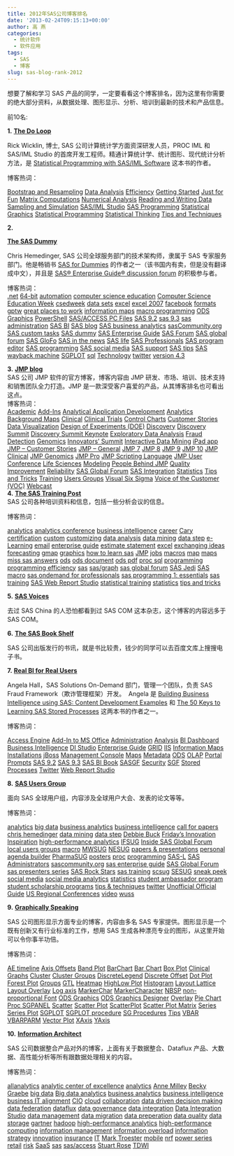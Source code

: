 ```yaml
---
title: 2012年SAS公司博客排名
date: '2013-02-24T09:15:13+00:00'
author: 高 燕
categories:
  - 统计软件
  - 软件应用
tags:
  - SAS
  - 博客
slug: sas-blog-rank-2012
---
```


想要了解和学习 SAS 产品的同学，一定要看看这个博客排名，因为这里有你需要的绝大部分资料，从数据处理、图形显示、分析、培训到最新的技术和产品信息。

前10名:

**1.** [**The Do Loop**](http://blogs.sas.com/content/iml/)
  
Rick Wicklin, 博士, SAS 公司计算统计学方面资深研发人员，PROC IML 和 SAS/IML Studio 的首席开发工程师。精通计算统计学、统计图形、现代统计分析方法，是 [Statistical Programming with SAS/IML Software](http://support.sas.com/publishing/authors/wicklin.html "Statistical Programming with SAS/IML Software") 这本书的作者。

博客热词：
  
[Bootstrap and Resampling](http://blogs.sas.com/content/iml/tag/bootstrap-and-resampling/ "5 topics") [Data Analysis](http://blogs.sas.com/content/iml/tag/data-analysis/ "95 topics") [Efficiency](http://blogs.sas.com/content/iml/tag/efficiency/ "32 topics") [Getting Started](http://blogs.sas.com/content/iml/tag/getting-started/ "94 topics") [Just for Fun](http://blogs.sas.com/content/iml/tag/just-for-fun/ "36 topics") [Matrix Computations](http://blogs.sas.com/content/iml/tag/matrix-computations/ "31 topics") [Numerical Analysis](http://blogs.sas.com/content/iml/tag/numerical-analysis/ "23 topics") [Reading and Writing Data](http://blogs.sas.com/content/iml/tag/reading-and-writing-data/ "15 topics") [Sampling and Simulation](http://blogs.sas.com/content/iml/tag/sampling-and-simulation/ "47 topics") [SAS/IML Studio](http://blogs.sas.com/content/iml/tag/sasiml-studio/ "11 topics") [SAS Programming](http://blogs.sas.com/content/iml/tag/sasprogramming/ "44 topics") [Statistical Graphics](http://blogs.sas.com/content/iml/tag/statistical-graphics/ "35 topics") [Statistical Programming](http://blogs.sas.com/content/iml/tag/statistical-programming/ "140 topics") [Statistical Thinking](http://blogs.sas.com/content/iml/tag/statistical-thinking/ "13 topics") [Tips and Techniques](http://blogs.sas.com/content/iml/tag/tips-and-techniques/ "59 topics")

**<!--more-->2.** 

[**The SAS Dummy**](http://blogs.sas.com/content/sasdummy/)
  
Chris Hemedinger, SAS 公司全球服务部门的技术架构师，隶属于 SAS 专家服务部门。他是畅销书 [SAS for Dummies](http://support.sas.com/sasfordummies) 的作者之一（该书国内有卖，但是没有翻译成中文），并且是 [SAS® Enterprise Guide® discussion forum](http://communities.sas.com/community/sas_enterprise_guide) 的积极参与者。

<div>
  <p>
    博客热词：<br /> <a title="9 topics" href="http://blogs.sas.com/content/sasdummy/tag/net/">.net</a> <a title="6 topics" href="http://blogs.sas.com/content/sasdummy/tag/64-bit/">64-bit</a> <a title="6 topics" href="http://blogs.sas.com/content/sasdummy/tag/automation/">automation</a> <a title="5 topics" href="http://blogs.sas.com/content/sasdummy/tag/computer-science-education/">computer science education</a> <a title="7 topics" href="http://blogs.sas.com/content/sasdummy/tag/computer-science-education-week/">Computer Science Education Week</a> <a title="7 topics" href="http://blogs.sas.com/content/sasdummy/tag/csedweek/">csedweek</a> <a title="4 topics" href="http://blogs.sas.com/content/sasdummy/tag/data-sets/">data sets</a> <a title="7 topics" href="http://blogs.sas.com/content/sasdummy/tag/excel/">excel</a> <a title="4 topics" href="http://blogs.sas.com/content/sasdummy/tag/excel-2007/">excel 2007</a> <a title="5 topics" href="http://blogs.sas.com/content/sasdummy/tag/facebook/">facebook</a> <a title="6 topics" href="http://blogs.sas.com/content/sasdummy/tag/formats/">formats</a> <a title="6 topics" href="http://blogs.sas.com/content/sasdummy/tag/gptw/">gptw</a> <a title="6 topics" href="http://blogs.sas.com/content/sasdummy/tag/great-places-to-work/">great places to work</a> <a title="4 topics" href="http://blogs.sas.com/content/sasdummy/tag/information-maps/">information maps</a> <a title="5 topics" href="http://blogs.sas.com/content/sasdummy/tag/macro-programming/">macro programming</a> <a title="7 topics" href="http://blogs.sas.com/content/sasdummy/tag/ods-graphics/">ODS Graphics</a> <a title="7 topics" href="http://blogs.sas.com/content/sasdummy/tag/powershell/">PowerShell</a> <a title="4 topics" href="http://blogs.sas.com/content/sasdummy/tag/sasaccess-pc-files/">SAS/ACCESS PC Files</a> <a title="11 topics" href="http://blogs.sas.com/content/sasdummy/tag/sas-9-2/">SAS 9.2</a> <a title="9 topics" href="http://blogs.sas.com/content/sasdummy/tag/sas-9-3/">sas 9.3</a> <a title="6 topics" href="http://blogs.sas.com/content/sasdummy/tag/sas-administration/">sas administration</a> <a title="8 topics" href="http://blogs.sas.com/content/sasdummy/tag/sas-bi/">SAS BI</a> <a title="26 topics" href="http://blogs.sas.com/content/sasdummy/tag/sas-blog/">SAS blog</a> <a title="13 topics" href="http://blogs.sas.com/content/sasdummy/tag/sas-business-analytics/">SAS business analytics</a> <a title="6 topics" href="http://blogs.sas.com/content/sasdummy/tag/sascommunity-org/">sasCommunity.org</a> <a title="24 topics" href="http://blogs.sas.com/content/sasdummy/tag/custom-tasks/">SAS custom tasks</a> <a title="31 topics" href="http://blogs.sas.com/content/sasdummy/tag/sas-dummy/">SAS dummy</a> <a title="75 topics" href="http://blogs.sas.com/content/sasdummy/tag/sas-enterprise-guide/">SAS Enterprise Guide</a> <a title="4 topics" href="http://blogs.sas.com/content/sasdummy/tag/sas-forum/">SAS Forum</a> <a title="14 topics" href="http://blogs.sas.com/content/sasdummy/tag/sas-global-forum/">SAS global forum</a> <a title="30 topics" href="http://blogs.sas.com/content/sasdummy/tag/sas-glofo/">SAS GloFo</a> <a title="10 topics" href="http://blogs.sas.com/content/sasdummy/tag/sas-in-the-news/">SAS in the news</a> <a title="15 topics" href="http://blogs.sas.com/content/sasdummy/tag/sas-life/">SAS life</a> <a title="5 topics" href="http://blogs.sas.com/content/sasdummy/tag/sas-professionals/">SAS Professionals</a> <a title="4 topics" href="http://blogs.sas.com/content/sasdummy/tag/sas-program-editor/">SAS program editor</a> <a title="45 topics" href="http://blogs.sas.com/content/sasdummy/tag/sas-programming/">SAS programming</a> <a title="6 topics" href="http://blogs.sas.com/content/sasdummy/tag/sas-social-media/">SAS social media</a> <a title="34 topics" href="http://blogs.sas.com/content/sasdummy/tag/sas-support/">SAS support</a> <a title="70 topics" href="http://blogs.sas.com/content/sasdummy/tag/sas-tips/">SAS tips</a> <a title="4 topics" href="http://blogs.sas.com/content/sasdummy/tag/sas-wayback-machine/">SAS wayback machine</a> <a title="12 topics" href="http://blogs.sas.com/content/sasdummy/tag/sgplot/">SGPLOT</a> <a title="4 topics" href="http://blogs.sas.com/content/sasdummy/tag/sql/">sql</a> <a title="8 topics" href="http://blogs.sas.com/content/sasdummy/tag/technology/">Technology</a> <a title="5 topics" href="http://blogs.sas.com/content/sasdummy/tag/twitter/">twitter</a> <a title="4 topics" href="http://blogs.sas.com/content/sasdummy/tag/version-4-3/">version 4.3</a>
  </p>
</div>

<div>
  <strong>3.</strong> <a href="http://blogs.sas.com/content/jmp/"><strong>JMP blog</strong></a>
</div>

<div>
  SAS 公司 JMP 软件的官方博客，博客内容由 JMP 研发、市场、培训、技术支持和销售团队全力打造。JMP 是一款深受客户喜爱的产品，从其博客排名也可看出这点。
</div>

<div>
</div>

<div>
  博客热词：<br /> <a title="48 topics" href="http://blogs.sas.com/content/jmp/tag/academic/">Academic</a> <a title="33 topics" href="http://blogs.sas.com/content/jmp/tag/add-ins/">Add-Ins</a> <a title="6 topics" href="http://blogs.sas.com/content/jmp/tag/analytical-application-development/">Analytical Application Development</a> <a title="17 topics" href="http://blogs.sas.com/content/jmp/tag/analytics/">Analytics</a> <a title="18 topics" href="http://blogs.sas.com/content/jmp/tag/background-maps/">Background Maps</a> <a title="11 topics" href="http://blogs.sas.com/content/jmp/tag/clinical/">Clinical</a> <a title="20 topics" href="http://blogs.sas.com/content/jmp/tag/clinical-trials/">Clinical Trials</a> <a title="9 topics" href="http://blogs.sas.com/content/jmp/tag/control-charts/">Control Charts</a> <a title="14 topics" href="http://blogs.sas.com/content/jmp/tag/customer-stories/">Customer Stories</a> <a title="169 topics" href="http://blogs.sas.com/content/jmp/tag/data-visualization/">Data Visualization</a> <a title="49 topics" href="http://blogs.sas.com/content/jmp/tag/design-of-experiments-doe/">Design of Experiments (DOE)</a> <a title="29 topics" href="http://blogs.sas.com/content/jmp/tag/discovery/">Discovery</a> <a title="44 topics" href="http://blogs.sas.com/content/jmp/tag/discovery-summit/">Discovery Summit</a> <a title="10 topics" href="http://blogs.sas.com/content/jmp/tag/discovery-summit-keynote/">Discovery Summit Keynote</a> <a title="24 topics" href="http://blogs.sas.com/content/jmp/tag/exploratory-data-analysis/">Exploratory Data Analysis</a> <a title="5 topics" href="http://blogs.sas.com/content/jmp/tag/fraud-detection/">Fraud Detection</a> <a title="58 topics" href="http://blogs.sas.com/content/jmp/tag/genomics/">Genomics</a> <a title="34 topics" href="http://blogs.sas.com/content/jmp/tag/innovators-summit/">Innovators&#8217; Summit</a> <a title="28 topics" href="http://blogs.sas.com/content/jmp/tag/interactive-data-mining/">Interactive Data Mining</a> <a title="4 topics" href="http://blogs.sas.com/content/jmp/tag/ipad-app/">iPad app</a> <a title="7 topics" href="http://blogs.sas.com/content/jmp/tag/jmp-customer-stories/">JMP &#8211; Customer Stories</a> <a title="241 topics" href="http://blogs.sas.com/content/jmp/tag/jmp-general/">JMP &#8211; General</a> <a title="29 topics" href="http://blogs.sas.com/content/jmp/tag/jmp-7/">JMP 7</a> <a title="76 topics" href="http://blogs.sas.com/content/jmp/tag/jmp-8/">JMP 8</a> <a title="101 topics" href="http://blogs.sas.com/content/jmp/tag/jmp-9/">JMP 9</a> <a title="74 topics" href="http://blogs.sas.com/content/jmp/tag/jmp-10/">JMP 10</a> <a title="14 topics" href="http://blogs.sas.com/content/jmp/tag/jmp-clinical/">JMP Clinical</a> <a title="21 topics" href="http://blogs.sas.com/content/jmp/tag/jmp-genomics/">JMP Genomics</a> <a title="20 topics" href="http://blogs.sas.com/content/jmp/tag/jmp-pro/">JMP Pro</a> <a title="41 topics" href="http://blogs.sas.com/content/jmp/tag/jmp-scripting-language/">JMP Scripting Language</a> <a title="29 topics" href="http://blogs.sas.com/content/jmp/tag/jmp-user-conference/">JMP User Conference</a> <a title="42 topics" href="http://blogs.sas.com/content/jmp/tag/life-sciences/">Life Sciences</a> <a title="40 topics" href="http://blogs.sas.com/content/jmp/tag/modeling/">Modeling</a> <a title="15 topics" href="http://blogs.sas.com/content/jmp/tag/people-behind-jmp/">People Behind JMP</a> <a title="12 topics" href="http://blogs.sas.com/content/jmp/tag/quality-improvement/">Quality Improvement</a> <a title="6 topics" href="http://blogs.sas.com/content/jmp/tag/reliability/">Reliability</a> <a title="18 topics" href="http://blogs.sas.com/content/jmp/tag/sas-global-forum/">SAS Global Forum</a> <a title="17 topics" href="http://blogs.sas.com/content/jmp/tag/sas-integration/">SAS Integration</a> <a title="142 topics" href="http://blogs.sas.com/content/jmp/tag/statistics/">Statistics</a> <a title="81 topics" href="http://blogs.sas.com/content/jmp/tag/tips-and-tricks/">Tips and Tricks</a> <a title="39 topics" href="http://blogs.sas.com/content/jmp/tag/training/">Training</a> <a title="18 topics" href="http://blogs.sas.com/content/jmp/tag/users-groups/">Users Groups</a> <a title="13 topics" href="http://blogs.sas.com/content/jmp/tag/visual-six-sigma/">Visual Six Sigma</a> <a title="4 topics" href="http://blogs.sas.com/content/jmp/tag/voice-of-the-customer-voc/">Voice of the Customer (VOC)</a> <a title="6 topics" href="http://blogs.sas.com/content/jmp/tag/webcast/">Webcast</a>
</div>

<div>
</div>

<div>
  <strong>4.</strong> <a href="http://blogs.sas.com/content/sastraining/"><strong>The SAS Training Post</strong></a><br /> SAS 公司各种培训资料和信息，包括一些分析会议的信息。
</div>

<div>
</div>

博客热词：
  
[analytics](http://blogs.sas.com/content/sastraining/tag/analytics/ "2 topics") [analytics conference](http://blogs.sas.com/content/sastraining/tag/analytics-conference/ "33 topics") [business intelligence](http://blogs.sas.com/content/sastraining/tag/business-intelligence/ "16 topics") [career](http://blogs.sas.com/content/sastraining/tag/career/ "3 topics") [Cary](http://blogs.sas.com/content/sastraining/tag/cary/ "4 topics") [certification](http://blogs.sas.com/content/sastraining/tag/certification/ "25 topics") [custom](http://blogs.sas.com/content/sastraining/tag/custom/ "4 topics") [customizing](http://blogs.sas.com/content/sastraining/tag/customizing/ "3 topics") [data analysis](http://blogs.sas.com/content/sastraining/tag/data-analysis/ "10 topics") [data mining](http://blogs.sas.com/content/sastraining/tag/data-mining/ "20 topics") [data step](http://blogs.sas.com/content/sastraining/tag/data-step/ "6 topics") [e-Learning](http://blogs.sas.com/content/sastraining/tag/e-learning/ "3 topics") [email](http://blogs.sas.com/content/sastraining/tag/email/ "2 topics") [enterprise guide](http://blogs.sas.com/content/sastraining/tag/enterprise-guide/ "11 topics") [estimate statement](http://blogs.sas.com/content/sastraining/tag/estimate-statement/ "3 topics") [excel](http://blogs.sas.com/content/sastraining/tag/excel/ "2 topics") [exchanging ideas](http://blogs.sas.com/content/sastraining/tag/exchanging-ideas/ "3 topics") [forecasting](http://blogs.sas.com/content/sastraining/tag/forecasting/ "8 topics") [gmap](http://blogs.sas.com/content/sastraining/tag/gmap/ "6 topics") [graphics](http://blogs.sas.com/content/sastraining/tag/graphics/ "2 topics") [how to learn sas](http://blogs.sas.com/content/sastraining/tag/how-to-learn-sas/ "10 topics") [JMP](http://blogs.sas.com/content/sastraining/tag/jmp/ "2 topics") [jobs](http://blogs.sas.com/content/sastraining/tag/jobs/ "3 topics") [macros](http://blogs.sas.com/content/sastraining/tag/macros/ "3 topics") [map](http://blogs.sas.com/content/sastraining/tag/map/ "4 topics") [maps](http://blogs.sas.com/content/sastraining/tag/maps/ "4 topics") [miss sas answers](http://blogs.sas.com/content/sastraining/tag/miss-sas-answers/ "9 topics") [ods](http://blogs.sas.com/content/sastraining/tag/ods/ "5 topics") [ods document](http://blogs.sas.com/content/sastraining/tag/ods-document/ "2 topics") [ods pdf](http://blogs.sas.com/content/sastraining/tag/ods-pdf/ "2 topics") [proc sql](http://blogs.sas.com/content/sastraining/tag/proc-sql/ "4 topics") [programming](http://blogs.sas.com/content/sastraining/tag/programming/ "19 topics") [programming efficiency](http://blogs.sas.com/content/sastraining/tag/programming-efficiency/ "5 topics") [sas](http://blogs.sas.com/content/sastraining/tag/sas/ "7 topics") [sas/graph](http://blogs.sas.com/content/sastraining/tag/sasgraph/ "24 topics") [sas global forum](http://blogs.sas.com/content/sastraining/tag/sas-global-forum/ "14 topics") [SAS Jedi](http://blogs.sas.com/content/sastraining/tag/sas-jedi/ "3 topics") [SAS macro](http://blogs.sas.com/content/sastraining/tag/sas-macro/ "5 topics") [sas ondemand for professionals](http://blogs.sas.com/content/sastraining/tag/sas-ondemand-for-professionals/ "4 topics") [sas programming 1: essentials](http://blogs.sas.com/content/sastraining/tag/sas-programming-1-essentials/ "4 topics") [sas training](http://blogs.sas.com/content/sastraining/tag/sas-training/ "9 topics") [SAS Web Report Studio](http://blogs.sas.com/content/sastraining/tag/sas-web-report-studio/ "3 topics") [statistical training](http://blogs.sas.com/content/sastraining/tag/statistical-training/ "18 topics") [statistics](http://blogs.sas.com/content/sastraining/tag/statistics/ "3 topics") [tips and tricks](http://blogs.sas.com/content/sastraining/tag/tips-and-tricks/ "17 topics")

**5.** [**SAS Voices**](http://blogs.sas.com/content/sascom/)
  
去过 SAS China 的人恐怕都看到过 SAS COM 这本杂志，这个博客的内容远多于 SAS COM。

**6.** [**The SAS Book Shelf**](http://blogs.sas.com/content/publishing/)
  
SAS 公司出版发行的书讯，就是书比较贵，钱少的同学可以去百度文库上搜搜电子书。

**7.** [**Real BI for Real Users**](http://blogs.sas.com/content/bi/)
  
Angela Hall，SAS Solutions On-Demand 部门，管理一个团队，负责 SAS Fraud Framework（欺诈管理框架）开发。  Angela 是 [Building Business Intelligence using SAS: Content Development Examples](https://support.sas.com/pubscat/bookdetails.jsp?catid=1&pc=64393) 和 [The 50 Keys to Learning SAS Stored Processes](http://www.bi-notes.com/the-50-keys-to-learning-sas-stored-processes) 这两本书的作者之一。

博客热词：
  
[Access Engine](http://blogs.sas.com/content/bi/tag/access-engine/ "2 topics") [Add-In to MS Office](http://blogs.sas.com/content/bi/tag/add-in-to-ms-office/ "6 topics") [Administration](http://blogs.sas.com/content/bi/tag/administration/ "40 topics") [Analysis](http://blogs.sas.com/content/bi/tag/analysis/ "3 topics") [BI Dashboard](http://blogs.sas.com/content/bi/tag/bi-dashboard/ "17 topics") [Business Intelligence](http://blogs.sas.com/content/bi/tag/business-intelligence/ "1 topic") [DI Studio](http://blogs.sas.com/content/bi/tag/di-studio/ "1 topic") [Enterprise Guide](http://blogs.sas.com/content/bi/tag/enterprise-guide/ "26 topics") [GRID](http://blogs.sas.com/content/bi/tag/grid/ "1 topic") [IIS](http://blogs.sas.com/content/bi/tag/iis/ "1 topic") [Information Maps](http://blogs.sas.com/content/bi/tag/information-maps/ "17 topics") [Installations](http://blogs.sas.com/content/bi/tag/installations/ "14 topics") [jBoss](http://blogs.sas.com/content/bi/tag/jboss/ "7 topics") [Management Console](http://blogs.sas.com/content/bi/tag/management-console/ "14 topics") [Maps](http://blogs.sas.com/content/bi/tag/maps/ "3 topics") [Metadata](http://blogs.sas.com/content/bi/tag/metadata/ "13 topics") [ODS](http://blogs.sas.com/content/bi/tag/ods/ "5 topics") [OLAP](http://blogs.sas.com/content/bi/tag/olap/ "40 topics") [Portal](http://blogs.sas.com/content/bi/tag/portal/ "7 topics") [Prompts](http://blogs.sas.com/content/bi/tag/prompts/ "1 topic") [SAS 9.2](http://blogs.sas.com/content/bi/tag/sas-9-2/ "3 topics") [SAS 9.3](http://blogs.sas.com/content/bi/tag/sas-9-3/ "1 topic") [SAS BI Book](http://blogs.sas.com/content/bi/tag/sas-bi-book/ "3 topics") [SASGF](http://blogs.sas.com/content/bi/tag/sasgf/ "6 topics") [Security](http://blogs.sas.com/content/bi/tag/security/ "7 topics") [SGF](http://blogs.sas.com/content/bi/tag/sgf/ "4 topics") [Stored Processes](http://blogs.sas.com/content/bi/tag/stored-processes/ "41 topics") [Twitter](http://blogs.sas.com/content/bi/tag/twitter/ "2 topics") [Web Report Studio](http://blogs.sas.com/content/bi/tag/web-report-studio/ "25 topics")

**8.** [**SAS Users Group**](http://blogs.sas.com/content/sgf/)
  
面向 SAS 全球用户组，内容涉及全球用户大会、发表的论文等等。

博客热词：
  
[analytics](http://blogs.sas.com/content/sgf/tag/analytics/ "11 topics") [big data](http://blogs.sas.com/content/sgf/tag/big-data/ "11 topics") [business analytics](http://blogs.sas.com/content/sgf/tag/business-analytics/ "5 topics") [business intelligence](http://blogs.sas.com/content/sgf/tag/business-intelligence/ "6 topics") [call for papers](http://blogs.sas.com/content/sgf/tag/call-for-papers/ "14 topics") [chris hemedinger](http://blogs.sas.com/content/sgf/tag/chris-hemedinger/ "5 topics") [data mining](http://blogs.sas.com/content/sgf/tag/data-mining/ "6 topics") [data step](http://blogs.sas.com/content/sgf/tag/data-step/ "6 topics") [Debbie Buck](http://blogs.sas.com/content/sgf/tag/debbie-buck/ "5 topics") [Friday&#8217;s Innovation Inspiration](http://blogs.sas.com/content/sgf/tag/fridays-innovation-inspiration/ "50 topics") [high-performance analytics](http://blogs.sas.com/content/sgf/tag/high-performance-analytics/ "7 topics") [IFSUG](http://blogs.sas.com/content/sgf/tag/ifsug/ "6 topics") [Inside SAS Global Forum](http://blogs.sas.com/content/sgf/tag/inside-sas-global-forum/ "47 topics") [local users groups](http://blogs.sas.com/content/sgf/tag/local-users-groups-2/ "5 topics") [macro](http://blogs.sas.com/content/sgf/tag/macro/ "8 topics") [MWSUG](http://blogs.sas.com/content/sgf/tag/mwsug/ "23 topics") [NESUG](http://blogs.sas.com/content/sgf/tag/nesug/ "23 topics") [papers & presentations](http://blogs.sas.com/content/sgf/tag/papers-presentations/ "90 topics") [personal agenda builder](http://blogs.sas.com/content/sgf/tag/personal-agenda-builder/ "5 topics") [PharmaSUG](http://blogs.sas.com/content/sgf/tag/pharmasug/ "8 topics") [posters](http://blogs.sas.com/content/sgf/tag/posters/ "5 topics") [proc](http://blogs.sas.com/content/sgf/tag/proc/ "6 topics") [programming](http://blogs.sas.com/content/sgf/tag/programming/ "7 topics") [SAS-L](http://blogs.sas.com/content/sgf/tag/sas-l/ "5 topics") [SAS Administrators](http://blogs.sas.com/content/sgf/tag/sas-administrators/ "16 topics") [sascommunity.org](http://blogs.sas.com/content/sgf/tag/sascommunity-org/ "9 topics") [sas enterprise guide](http://blogs.sas.com/content/sgf/tag/sas-enterprise-guide/ "12 topics") [SAS Global Forum](http://blogs.sas.com/content/sgf/tag/sas-global-forum/ "160 topics") [sas presenters series](http://blogs.sas.com/content/sgf/tag/sas-presenters-series/ "17 topics") [SAS Rock Stars](http://blogs.sas.com/content/sgf/tag/sas-rock-stars/ "5 topics") [sas training](http://blogs.sas.com/content/sgf/tag/sas-training/ "7 topics") [scsug](http://blogs.sas.com/content/sgf/tag/scsug/ "11 topics") [SESUG](http://blogs.sas.com/content/sgf/tag/sesug/ "22 topics") [sneak peek](http://blogs.sas.com/content/sgf/tag/sneak-peek/ "5 topics") [social media](http://blogs.sas.com/content/sgf/tag/social-media/ "15 topics") [social media analytics](http://blogs.sas.com/content/sgf/tag/social-media-analytics/ "7 topics") [statistics](http://blogs.sas.com/content/sgf/tag/statistics/ "5 topics") [student ambassador program](http://blogs.sas.com/content/sgf/tag/student-ambassador-program/ "7 topics") [student scholarship programs](http://blogs.sas.com/content/sgf/tag/student-scholarship-programs/ "5 topics") [tips & techniques](http://blogs.sas.com/content/sgf/tag/tips-techniques/ "16 topics") [twitter](http://blogs.sas.com/content/sgf/tag/twitter/ "9 topics") [Unofficial Official Guide](http://blogs.sas.com/content/sgf/tag/unofficial-official-guide/ "14 topics") [US Regional Conferences](http://blogs.sas.com/content/sgf/tag/us-regional-conferences/ "83 topics") [video](http://blogs.sas.com/content/sgf/tag/video/ "33 topics") [wuss](http://blogs.sas.com/content/sgf/tag/wuss/ "24 topics")

**9.** [**Graphically Speaking**](http://blogs.sas.com/content/graphicallyspeaking/)
  
SAS 公司图形显示方面专业的博客，内容由多名 SAS 专家提供。图形显示是一个既有创新又有行业标准的工作，想用 SAS 生成各种漂亮专业的图形，从这里开始可以令你事半功倍。

博客热词：
  
[AE timeline](http://blogs.sas.com/content/graphicallyspeaking/tag/ae-timeline/ "2 topics") [Axis Offsets](http://blogs.sas.com/content/graphicallyspeaking/tag/axis-offsets/ "2 topics") [Band Plot](http://blogs.sas.com/content/graphicallyspeaking/tag/band-plot/ "2 topics") [BarChart](http://blogs.sas.com/content/graphicallyspeaking/tag/barchart/ "3 topics") [Bar Chart](http://blogs.sas.com/content/graphicallyspeaking/tag/bar-chart/ "11 topics") [Box Plot](http://blogs.sas.com/content/graphicallyspeaking/tag/box-plot/ "2 topics") [Clinical Graphs](http://blogs.sas.com/content/graphicallyspeaking/tag/clinical-graphs/ "8 topics") [Cluster](http://blogs.sas.com/content/graphicallyspeaking/tag/cluster/ "2 topics") [Cluster Groups](http://blogs.sas.com/content/graphicallyspeaking/tag/cluster-groups/ "4 topics") [DiscreteLegend](http://blogs.sas.com/content/graphicallyspeaking/tag/discretelegend/ "2 topics") [Discrete Offset](http://blogs.sas.com/content/graphicallyspeaking/tag/discrete-offset/ "4 topics") [Dot Plot](http://blogs.sas.com/content/graphicallyspeaking/tag/dot-plot/ "2 topics") [Forest Plot](http://blogs.sas.com/content/graphicallyspeaking/tag/forest-plot/ "3 topics") [Groups](http://blogs.sas.com/content/graphicallyspeaking/tag/groups/ "2 topics") [GTL](http://blogs.sas.com/content/graphicallyspeaking/tag/gtl/ "24 topics") [Heatmap](http://blogs.sas.com/content/graphicallyspeaking/tag/heatmap/ "3 topics") [HighLow Plot](http://blogs.sas.com/content/graphicallyspeaking/tag/highlow-plot/ "6 topics") [Histogram](http://blogs.sas.com/content/graphicallyspeaking/tag/histogram/ "3 topics") [Layout Lattice](http://blogs.sas.com/content/graphicallyspeaking/tag/layout-lattice/ "7 topics") [Layout Overlay](http://blogs.sas.com/content/graphicallyspeaking/tag/layout-overlay/ "3 topics") [Log axis](http://blogs.sas.com/content/graphicallyspeaking/tag/log-axis/ "2 topics") [MarkerChar](http://blogs.sas.com/content/graphicallyspeaking/tag/markerchar/ "4 topics") [MarkerCharacter](http://blogs.sas.com/content/graphicallyspeaking/tag/markercharacter/ "5 topics") [NBSP](http://blogs.sas.com/content/graphicallyspeaking/tag/nbsp/ "4 topics") [non-proportional Font](http://blogs.sas.com/content/graphicallyspeaking/tag/non-proportional-font/ "2 topics") [ODS Graphics](http://blogs.sas.com/content/graphicallyspeaking/tag/ods-graphics/ "14 topics") [ODS Graphics Designer](http://blogs.sas.com/content/graphicallyspeaking/tag/ods-graphics-designer/ "2 topics") [Overlay](http://blogs.sas.com/content/graphicallyspeaking/tag/overlay/ "2 topics") [Pie Chart](http://blogs.sas.com/content/graphicallyspeaking/tag/pie-chart/ "3 topics") [Proc SGPANEL](http://blogs.sas.com/content/graphicallyspeaking/tag/proc-sgpanel/ "3 topics") [Scatter](http://blogs.sas.com/content/graphicallyspeaking/tag/scatter/ "2 topics") [Scatter Plot](http://blogs.sas.com/content/graphicallyspeaking/tag/scatter-plot/ "12 topics") [ScatterPlot](http://blogs.sas.com/content/graphicallyspeaking/tag/scatterplot/ "4 topics") [Scatter Plot Matrix](http://blogs.sas.com/content/graphicallyspeaking/tag/scatter-plot-matrix/ "2 topics") [Series](http://blogs.sas.com/content/graphicallyspeaking/tag/series/ "2 topics") [Series Plot](http://blogs.sas.com/content/graphicallyspeaking/tag/series-plot/ "5 topics") [SGPLOT](http://blogs.sas.com/content/graphicallyspeaking/tag/sgplot/ "6 topics") [SGPLOT procedure](http://blogs.sas.com/content/graphicallyspeaking/tag/sgplot-procedure/ "17 topics") [SG Procedures](http://blogs.sas.com/content/graphicallyspeaking/tag/sg-procedures/ "5 topics") [Tips](http://blogs.sas.com/content/graphicallyspeaking/tag/tips/ "2 topics") [VBAR](http://blogs.sas.com/content/graphicallyspeaking/tag/vbar/ "3 topics") [VBARPARM](http://blogs.sas.com/content/graphicallyspeaking/tag/vbarparm/ "2 topics") [Vector Plot](http://blogs.sas.com/content/graphicallyspeaking/tag/vector-plot/ "5 topics") [XAxis](http://blogs.sas.com/content/graphicallyspeaking/tag/xaxis/ "2 topics") [YAxis](http://blogs.sas.com/content/graphicallyspeaking/tag/yaxis/ "2 topics")

**10.** [**Information Architect**](http://blogs.sas.com/content/datamanagement/)
  
SAS 公司数据整合产品对外的博客，上面有关于数据整合、Dataflux 产品、大数据、高性能分析等所有跟数据处理相关的内容。

博客热词：
  
[allanalytics](http://blogs.sas.com/content/datamanagement/tag/allanalytics/ "1 topic") [analytic center of excellence](http://blogs.sas.com/content/datamanagement/tag/analytic-center-of-excellence/ "1 topic") [analytics](http://blogs.sas.com/content/datamanagement/tag/analytics/ "7 topics") [Anne Milley](http://blogs.sas.com/content/datamanagement/tag/anne-milley/ "1 topic") [Becky Graebe](http://blogs.sas.com/content/datamanagement/tag/becky-graebe/ "1 topic") [big data](http://blogs.sas.com/content/datamanagement/tag/big-data/ "18 topics") [Big data analytics](http://blogs.sas.com/content/datamanagement/tag/big-data-analytics/ "3 topics") [business analytics](http://blogs.sas.com/content/datamanagement/tag/business-analytics/ "3 topics") [business intelligence](http://blogs.sas.com/content/datamanagement/tag/business-intelligence/ "1 topic") [business IT alignment](http://blogs.sas.com/content/datamanagement/tag/business-it-alignment/ "3 topics") [CIO](http://blogs.sas.com/content/datamanagement/tag/cio/ "2 topics") [cloud](http://blogs.sas.com/content/datamanagement/tag/cloud/ "3 topics") [collaboration](http://blogs.sas.com/content/datamanagement/tag/collaboration/ "1 topic") [data driven decision making](http://blogs.sas.com/content/datamanagement/tag/data-driven-decision-making/ "1 topic") [data federation](http://blogs.sas.com/content/datamanagement/tag/data-federation/ "3 topics") [dataflux](http://blogs.sas.com/content/datamanagement/tag/dataflux/ "2 topics") [data governance](http://blogs.sas.com/content/datamanagement/tag/data-governance/ "4 topics") [data integration](http://blogs.sas.com/content/datamanagement/tag/data-integration/ "7 topics") [Data Integration Studio](http://blogs.sas.com/content/datamanagement/tag/data-integration-studio/ "2 topics") [data management](http://blogs.sas.com/content/datamanagement/tag/data-management/ "13 topics") [data migration](http://blogs.sas.com/content/datamanagement/tag/data-migration/ "1 topic") [data preperation](http://blogs.sas.com/content/datamanagement/tag/data-preperation/ "1 topic") [data quality](http://blogs.sas.com/content/datamanagement/tag/data-quality/ "6 topics") [data storage](http://blogs.sas.com/content/datamanagement/tag/data-storage/ "2 topics") [gartner](http://blogs.sas.com/content/datamanagement/tag/gartner/ "3 topics") [hadoop](http://blogs.sas.com/content/datamanagement/tag/hadoop/ "11 topics") [high-performance analytics](http://blogs.sas.com/content/datamanagement/tag/high-performance-analytics/ "7 topics") [high-performance computing](http://blogs.sas.com/content/datamanagement/tag/high-performance-computing/ "3 topics") [information management](http://blogs.sas.com/content/datamanagement/tag/information-management/ "11 topics") [information overload](http://blogs.sas.com/content/datamanagement/tag/information-overload/ "1 topic") [information strategy](http://blogs.sas.com/content/datamanagement/tag/information-strategy/ "3 topics") [innovation](http://blogs.sas.com/content/datamanagement/tag/innovation/ "1 topic") [insurance](http://blogs.sas.com/content/datamanagement/tag/insurance/ "2 topics") [IT](http://blogs.sas.com/content/datamanagement/tag/it/ "2 topics") [Mark Troester](http://blogs.sas.com/content/datamanagement/tag/mark-troester/ "7 topics") [mobile](http://blogs.sas.com/content/datamanagement/tag/mobile/ "1 topic") [nrf](http://blogs.sas.com/content/datamanagement/tag/nrf/ "1 topic") [power series](http://blogs.sas.com/content/datamanagement/tag/power-series/ "1 topic") [retail](http://blogs.sas.com/content/datamanagement/tag/retail/ "1 topic") [risk](http://blogs.sas.com/content/datamanagement/tag/risk/ "1 topic") [SaaS](http://blogs.sas.com/content/datamanagement/tag/saas/ "2 topics") [sas](http://blogs.sas.com/content/datamanagement/tag/sas/ "1 topic") [sas/access](http://blogs.sas.com/content/datamanagement/tag/sasaccess/ "2 topics") [Stuart Rose](http://blogs.sas.com/content/datamanagement/tag/stuart-rose/ "1 topic") [TDWI](http://blogs.sas.com/content/datamanagement/tag/tdwi/ "1 topic")
